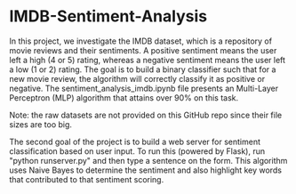 # IMDB-Sentiment-Analysis

In this project, we investigate the IMDB dataset, which is a repository of movie reviews and their sentiments. 
A positive sentiment means the user left a high (4 or 5) rating, whereas a negative sentiment means the user left a low 
(1 or 2) rating. The goal is to build a binary classifier such that for a new movie review, the algorithm will correctly 
classify it as positive or negative. The sentiment_analysis_imdb.ipynb file presents an Multi-Layer Perceptron (MLP) 
algorithm that attains over 90% on this task.

Note: the raw datasets are not provided on this GitHub repo since their file sizes are too big.

The second goal of the project is to build a web server for sentiment classification based on user input. To run this 
(powered by Flask), run "python runserver.py" and then type a sentence on the form. This algorithm uses Naive Bayes
to determine the sentiment and also highlight key words that contributed to that sentiment scoring.

